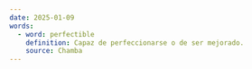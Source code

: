 ```yaml
---
date: 2025-01-09
words:
  - word: perfectible
    definition: Capaz de perfeccionarse o de ser mejorado. 
    source: Chamba
---
```

